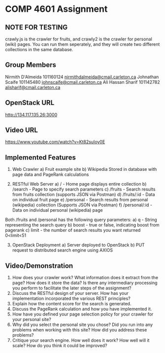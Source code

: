 # COMP 4601 Assignment

## NOTE FOR TESTING
crawly.js is the crawler for fruits, and crawly2 is the crawler for personal (wiki) pages. You can run them seperately, and they will create two different collections in the same database.

## Group Members

Nirmith D'Almeida 101160124 nirmithdalmeida@cmail.carleton.ca
Johnathan Scaife 101145480 johnscaife@cmail.carleton.ca
Ali Hassan Sharif 101142782 alisharif@cmail.carleton.ca

## OpenStack URL

http://134.117.135.26:3000

## Video URL

https://www.youtube.com/watch?v=Kt82suIoy0E

## Implemented Features

1. Web Crawler
   a) Fruit example site
   b) Wikipedia
   Stored in database with page data and PageRank calculations

2. RESTful Web Server
   a) / - Home page displays entire collection
   b) /search - Page to specify search parameters
   c) /fruits - Search results from fruits collection (supports JSON via Postman)
   d) /fruits/:id - Data on individual fruit page
   e) /personal - Search results from personal (wikipedia) collection (Supports JSON via Postman)
   f) /personal/:id - Data on individual personal (wikipedia) page

Both /fruits and /personal has the following query parameters:
a) q - String representing the search query
b) boost - true or false, indicating boost from pagerank
c) limit - the number of search results you want returned 0<limit<51

3. OpenStack Deployment
   a) Server deployed to OpenStack
   b) PUT request to distributed search engine using AXIOS

## Video/Demonstration

1. How does your crawler work? What information does it extract from the page? How does
   it store the data? Is there any intermediary processing you perform to facilitate the later
   steps of the assignment?
2. Discuss the RESTful design of your server. How has your implementation incorporated
   the various REST principles?
3. Explain how the content score for the search is generated.
4. Discuss the PageRank calculation and how you have implemented it.
5. How have you defined your page selection policy for your crawler for your personal site?
6. Why did you select the personal site you chose? Did you run into any problems when
   working with this site? How did you address these problems?
7. Critique your search engine. How well does it work? How well will it scale? How do you
   think it could be improved?
